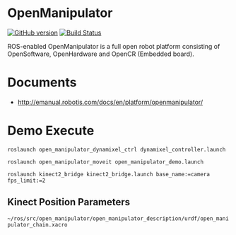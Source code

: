 # OpenManipulator

[![GitHub version](https://badge.fury.io/gh/ROBOTIS-GIT%2Fopen_manipulator.svg)](https://badge.fury.io/gh/ROBOTIS-GIT%2Fopen_manipulator) [![Build Status](https://travis-ci.org/ROBOTIS-GIT/open_manipulator.svg?branch=master)](https://travis-ci.org/ROBOTIS-GIT/open_manipulator)

ROS-enabled OpenManipulator is a full open robot platform consisting of OpenSoftware​, OpenHardware and OpenCR (Embedded board).

# Documents
- http://emanual.robotis.com/docs/en/platform/openmanipulator/


# Demo Execute

`roslaunch open_manipulator_dynamixel_ctrl dynamixel_controller.launch`

`roslaunch open_manipulator_moveit open_manipulator_demo.launch`

`roslaunch kinect2_bridge kinect2_bridge.launch base_name:=camera fps_limit:=2`

## Kinect Position Parameters
`~/ros/src/open_manipulator/open_manipulator_description/urdf/open_manipulator_chain.xacro`
